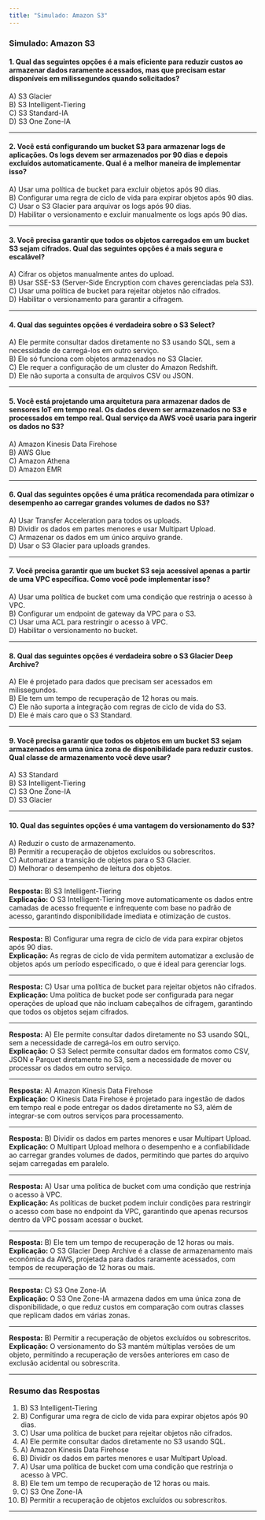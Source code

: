 ```yaml
---
title: "Simulado: Amazon S3"
---
```


### **Simulado: Amazon S3**

#### **1. Qual das seguintes opções é a mais eficiente para reduzir custos ao armazenar dados raramente acessados, mas que precisam estar disponíveis em milissegundos quando solicitados?**
A) S3 Glacier  
B) S3 Intelligent-Tiering  
C) S3 Standard-IA  
D) S3 One Zone-IA  

---

#### **2. Você está configurando um bucket S3 para armazenar logs de aplicações. Os logs devem ser armazenados por 90 dias e depois excluídos automaticamente. Qual é a melhor maneira de implementar isso?**
A) Usar uma política de bucket para excluir objetos após 90 dias.  
B) Configurar uma regra de ciclo de vida para expirar objetos após 90 dias.  
C) Usar o S3 Glacier para arquivar os logs após 90 dias.  
D) Habilitar o versionamento e excluir manualmente os logs após 90 dias.  

---

#### **3. Você precisa garantir que todos os objetos carregados em um bucket S3 sejam cifrados. Qual das seguintes opções é a mais segura e escalável?**
A) Cifrar os objetos manualmente antes do upload.  
B) Usar SSE-S3 (Server-Side Encryption com chaves gerenciadas pela S3).  
C) Usar uma política de bucket para rejeitar objetos não cifrados.  
D) Habilitar o versionamento para garantir a cifragem.  

---

#### **4. Qual das seguintes opções é verdadeira sobre o S3 Select?**
A) Ele permite consultar dados diretamente no S3 usando SQL, sem a necessidade de carregá-los em outro serviço.  
B) Ele só funciona com objetos armazenados no S3 Glacier.  
C) Ele requer a configuração de um cluster do Amazon Redshift.  
D) Ele não suporta a consulta de arquivos CSV ou JSON.  

---

#### **5. Você está projetando uma arquitetura para armazenar dados de sensores IoT em tempo real. Os dados devem ser armazenados no S3 e processados em tempo real. Qual serviço da AWS você usaria para ingerir os dados no S3?**
A) Amazon Kinesis Data Firehose  
B) AWS Glue  
C) Amazon Athena  
D) Amazon EMR  

---

#### **6. Qual das seguintes opções é uma prática recomendada para otimizar o desempenho ao carregar grandes volumes de dados no S3?**
A) Usar Transfer Acceleration para todos os uploads.  
B) Dividir os dados em partes menores e usar Multipart Upload.  
C) Armazenar os dados em um único arquivo grande.  
D) Usar o S3 Glacier para uploads grandes.  

---

#### **7. Você precisa garantir que um bucket S3 seja acessível apenas a partir de uma VPC específica. Como você pode implementar isso?**
A) Usar uma política de bucket com uma condição que restrinja o acesso à VPC.  
B) Configurar um endpoint de gateway da VPC para o S3.  
C) Usar uma ACL para restringir o acesso à VPC.  
D) Habilitar o versionamento no bucket.  

---

#### **8. Qual das seguintes opções é verdadeira sobre o S3 Glacier Deep Archive?**
A) Ele é projetado para dados que precisam ser acessados em milissegundos.  
B) Ele tem um tempo de recuperação de 12 horas ou mais.  
C) Ele não suporta a integração com regras de ciclo de vida do S3.  
D) Ele é mais caro que o S3 Standard.  

---

#### **9. Você precisa garantir que todos os objetos em um bucket S3 sejam armazenados em uma única zona de disponibilidade para reduzir custos. Qual classe de armazenamento você deve usar?**
A) S3 Standard  
B) S3 Intelligent-Tiering  
C) S3 One Zone-IA  
D) S3 Glacier  

---

#### **10. Qual das seguintes opções é uma vantagem do versionamento do S3?**
A) Reduzir o custo de armazenamento.  
B) Permitir a recuperação de objetos excluídos ou sobrescritos.  
C) Automatizar a transição de objetos para o S3 Glacier.  
D) Melhorar o desempenho de leitura dos objetos.  

---

**Resposta:** B) S3 Intelligent-Tiering  
**Explicação:** O S3 Intelligent-Tiering move automaticamente os dados entre camadas de acesso frequente e infrequente com base no padrão de acesso, garantindo disponibilidade imediata e otimização de custos.

---

**Resposta:** B) Configurar uma regra de ciclo de vida para expirar objetos após 90 dias.  
**Explicação:** As regras de ciclo de vida permitem automatizar a exclusão de objetos após um período especificado, o que é ideal para gerenciar logs.

---

**Resposta:** C) Usar uma política de bucket para rejeitar objetos não cifrados.  
**Explicação:** Uma política de bucket pode ser configurada para negar operações de upload que não incluam cabeçalhos de cifragem, garantindo que todos os objetos sejam cifrados.

---

**Resposta:** A) Ele permite consultar dados diretamente no S3 usando SQL, sem a necessidade de carregá-los em outro serviço.  
**Explicação:** O S3 Select permite consultar dados em formatos como CSV, JSON e Parquet diretamente no S3, sem a necessidade de mover ou processar os dados em outro serviço.

---

**Resposta:** A) Amazon Kinesis Data Firehose  
**Explicação:** O Kinesis Data Firehose é projetado para ingestão de dados em tempo real e pode entregar os dados diretamente no S3, além de integrar-se com outros serviços para processamento.

---

**Resposta:** B) Dividir os dados em partes menores e usar Multipart Upload.  
**Explicação:** O Multipart Upload melhora o desempenho e a confiabilidade ao carregar grandes volumes de dados, permitindo que partes do arquivo sejam carregadas em paralelo.

---

**Resposta:** A) Usar uma política de bucket com uma condição que restrinja o acesso à VPC.  
**Explicação:** As políticas de bucket podem incluir condições para restringir o acesso com base no endpoint da VPC, garantindo que apenas recursos dentro da VPC possam acessar o bucket.

---

**Resposta:** B) Ele tem um tempo de recuperação de 12 horas ou mais.  
**Explicação:** O S3 Glacier Deep Archive é a classe de armazenamento mais econômica da AWS, projetada para dados raramente acessados, com tempos de recuperação de 12 horas ou mais.

---

**Resposta:** C) S3 One Zone-IA  
**Explicação:** O S3 One Zone-IA armazena dados em uma única zona de disponibilidade, o que reduz custos em comparação com outras classes que replicam dados em várias zonas.

---

**Resposta:** B) Permitir a recuperação de objetos excluídos ou sobrescritos.  
**Explicação:** O versionamento do S3 mantém múltiplas versões de um objeto, permitindo a recuperação de versões anteriores em caso de exclusão acidental ou sobrescrita.

---

### **Resumo das Respostas**
1. B) S3 Intelligent-Tiering  
2. B) Configurar uma regra de ciclo de vida para expirar objetos após 90 dias.  
3. C) Usar uma política de bucket para rejeitar objetos não cifrados.  
4. A) Ele permite consultar dados diretamente no S3 usando SQL.  
5. A) Amazon Kinesis Data Firehose  
6. B) Dividir os dados em partes menores e usar Multipart Upload.  
7. A) Usar uma política de bucket com uma condição que restrinja o acesso à VPC.  
8. B) Ele tem um tempo de recuperação de 12 horas ou mais.  
9. C) S3 One Zone-IA  
10. B) Permitir a recuperação de objetos excluídos ou sobrescritos.  

---
